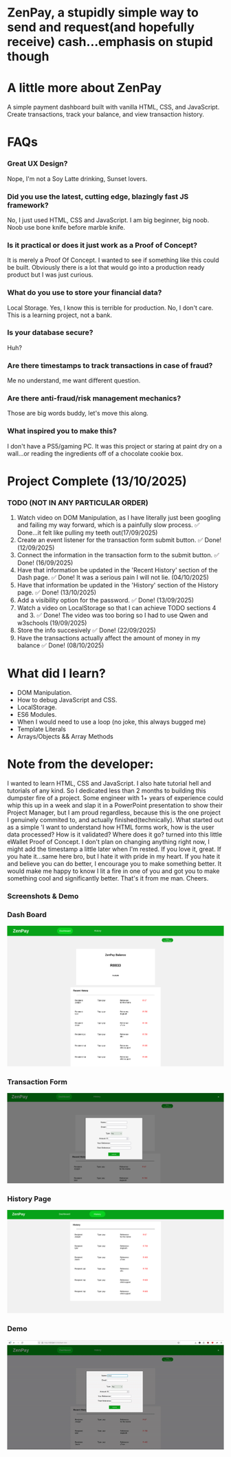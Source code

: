 # ZenPay, a stupidly simple way to send and request(and hopefully receive) cash...emphasis on stupid though


# A little more about ZenPay

A simple payment dashboard built with vanilla HTML, CSS, and JavaScript. 
Create transactions, track your balance, and view transaction history.



# FAQs

### Great UX Design? 
Nope, I'm not a Soy Latte drinking, Sunset lovers.




### Did you use the latest, cutting edge, blazingly fast JS framework?
No, I just used HTML, CSS and JavaScript. I am big beginner, big noob. Noob use bone knife before marble knife.




### Is it practical or does it just work as a Proof of Concept?
It is merely a Proof Of Concept. I wanted to see if something like this could be built. Obviously there is a lot that would go into a production ready product but I was just curious.




### What do you use to store your financial data?
Local Storage. Yes, I know this is terrible for production. No, I don't care. 
This is a learning project, not a bank.




### Is your database secure?
Huh?




### Are there timestamps to track transactions in case of fraud?
Me no understand, me want different question.




### Are there anti-fraud/risk management mechanics?
Those are big words buddy, let's move this along.





### What inspired you to make this?
I don't have a PS5/gaming PC. It was this project or staring at paint dry on a wall...or reading the ingredients off of a chocolate cookie box.



# Project Complete (13/10/2025)


### TODO (NOT IN ANY PARTICULAR ORDER)
1. Watch video on DOM Manipulation, as I have literally just been googling and failing my way forward, which is a painfully slow process.  ✅ Done...it felt like pulling my teeth out(17/09/2025)
2. Create an event listener for the transaction form submit button. ✅ Done! (12/09/2025)
3. Connect the information in the transaction form to the submit button. ✅ Done! (16/09/2025)
4. Have that information be updated in the 'Recent History' section of the Dash page. ✅ Done! It was a serious pain I will not lie. (04/10/2025)
5. Have that information be updated in the 'History' section of the History page. ✅ Done! (13/10/2025)
6. Add a visibility option for the password. ✅ Done! (13/09/2025)
7. Watch a video on LocalStorage so that I can achieve TODO sections 4 and 3. ✅ Done! The video was too boring so I had to use Qwen and w3schools (19/09/2025)
8. Store the info succesively  ✅ Done! (22/09/2025)
9. Have the transactions actually affect the amount of money in my balance ✅ Done! (08/10/2025)


# What did I learn?

- DOM Manipulation.
- How to debug JavaScript and CSS.
- LocalStorage.
- ES6 Modules.
- When I would need to use a loop (no joke, this always bugged me)
- Template Literals
- Arrays/Objects && Array Methods

# Note from the developer:

I wanted to learn HTML, CSS and JavaScript. I also hate tutorial hell and tutorials of any kind. So I dedicated less than 2 months to building this dumpster fire of a project. Some engineer with 1+ years of experience could whip this up in a week and slap it in a PowerPoint presentation to show their Project Manager, but I am proud regardless, because this is the one project I genuinely commited to, and actually finished(technically). What started out as a simple 'I want to understand how HTML forms work, how is the user data processed? How is it validated? Where does it go? turned into this little eWallet Proof of Concept. I don't plan on changing anything right now, I might add the timestamp a little later when I'm rested. If you love it, great. If you hate it...same here bro, but I hate it with pride in my heart. If you hate it and believe you can do better, I encourage you to make something better. It would make me happy to know I lit a fire in one of you and got you to make something cool and significantly better. That's it from me man. Cheers.


### Screenshots & Demo


### Dash Board
![Dashboard](images/dash.png)

### Transaction Form
![Transaction Form](images/form.png)

### History Page
![History Page](images/history.png)

### Demo
![Demo](images/demo.gif)